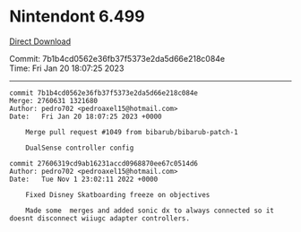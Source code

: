 # Nintendont 6.499
[Direct Download](./Nintendont.zip)

Commit: 7b1b4cd0562e36fb37f5373e2da5d66e218c084e  
Time: Fri Jan 20 18:07:25 2023   

-----

```
commit 7b1b4cd0562e36fb37f5373e2da5d66e218c084e
Merge: 2760631 1321680
Author: pedro702 <pedroaxel15@hotmail.com>
Date:   Fri Jan 20 18:07:25 2023 +0000

    Merge pull request #1049 from bibarub/bibarub-patch-1
    
    DualSense controller config
```

```
commit 27606319cd9ab16231accd0968870ee67c0514d6
Author: pedro702 <pedroaxel15@hotmail.com>
Date:   Tue Nov 1 23:02:11 2022 +0000

    Fixed Disney Skatboarding freeze on objectives
    
    Made some  merges and added sonic dx to always connected so it doesnt disconnect wiiugc adapter controllers.
```
